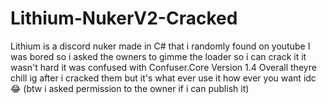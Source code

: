 # Lithium-NukerV2-Cracked
Lithium is a discord nuker made in C# that i randomly found on youtube
I was bored so i asked the owners to gimme the loader so i can crack it it wasn't hard it was confused with Confuser.Core Version 1.4
Overall theyre chill ig after i cracked them but it's what ever use it how ever you want idc 😂 
(btw i asked permission to the owner if i can publish it)

